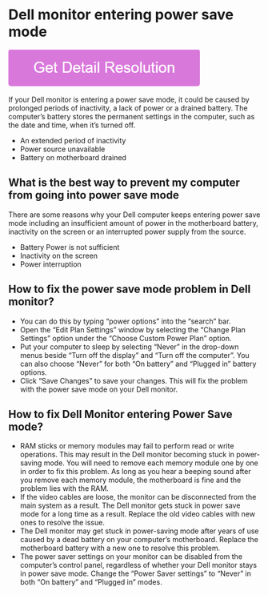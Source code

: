 # Dell monitor entering power save mode

[![Dell monitor entering power save mode](pink.png)](https://github.com/bitwarsoft/dell.monitor.entering.power.save.mode)

If your Dell monitor is entering a power save mode, it could be caused by prolonged periods of inactivity, a lack of power or a drained battery. The computer’s battery stores the permanent settings in the computer, such as the date and time, when it’s turned off. 

* An extended period of inactivity
* Power source unavailable
* Battery on motherboard drained

## What is the best way to prevent my computer from going into power save mode

There are some reasons why your Dell computer keeps entering power save mode including an insufficient amount of power in the motherboard battery, inactivity on the screen or an interrupted power supply from the source.

* Battery Power is not sufficient
* Inactivity on the screen
* Power interruption

## How to fix the power save mode problem in Dell monitor?

* You can do this by typing “power options” into the “search” bar.
* Open the “Edit Plan Settings” window by selecting the “Change Plan Settings” option under the “Choose Custom Power Plan” option.
* Put your computer to sleep by selecting “Never” in the drop-down menus beside “Turn off the display” and “Turn off the computer”. You can also choose “Never” for both “On battery” and “Plugged in” battery options.
* Click “Save Changes” to save your changes. This will fix the problem with the power save mode on your Dell monitor.

## How to fix Dell Monitor entering Power Save mode?

* RAM sticks or memory modules may fail to perform read or write operations. This may result in the Dell monitor becoming stuck in power-saving mode. You will need to remove each memory module one by one in order to fix this problem. As long as you hear a beeping sound after you remove each memory module, the motherboard is fine and the problem lies with the RAM. 
* If the video cables are loose, the monitor can be disconnected from the main system as a result. The Dell monitor gets stuck in power save mode for a long time as a result. Replace the old video cables with new ones to resolve the issue. 
* The Dell monitor may get stuck in power-saving mode after years of use caused by a dead battery on your computer’s motherboard. Replace the motherboard battery with a new one to resolve this problem.
* The power saver settings on your monitor can be disabled from the computer’s control panel, regardless of whether your Dell monitor stays in power save mode. Change the “Power Saver settings” to “Never” in both “On battery” and “Plugged in” modes. 
